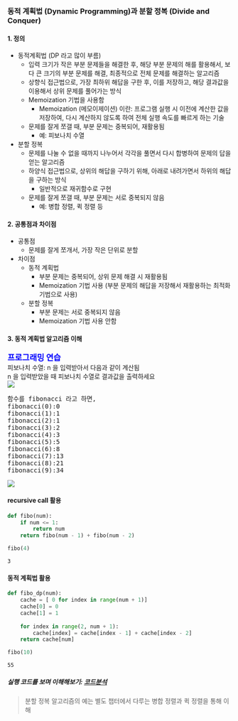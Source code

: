 ### 동적 계획법 (Dynamic Programming)과 분할 정복 (Divide and Conquer)

#### 1. 정의
- 동적계획법 (DP 라고 많이 부름)
  - 입력 크기가 작은 부분 문제들을 해결한 후, 해당 부분 문제의 해를 활용해서, 보다 큰 크기의 부분 문제를 해결, 최종적으로 전체 문제를 해결하는 알고리즘
  - 상향식 접근법으로, 가장 최하위 해답을 구한 후, 이를 저장하고, 해당 결과값을 이용해서 상위 문제를 풀어가는 방식 
  - Memoization 기법을 사용함
    - Memoization (메모이제이션) 이란: 프로그램 실행 시 이전에 계산한 값을 저장하여, 다시 계산하지 않도록 하여 전체 실행 속도를 빠르게 하는 기술
  - 문제를 잘게 쪼갤 때, 부분 문제는 중복되어, 재활용됨
    - 예: 피보나치 수열
- 분할 정복
  - 문제를 나눌 수 없을 때까지 나누어서 각각을 풀면서 다시 합병하여 문제의 답을 얻는 알고리즘
  - 하양식 접근법으로, 상위의 해답을 구하기 위해, 아래로 내려가면서 하위의 해답을 구하는 방식
    - 일반적으로 재귀함수로 구현
  - 문제를 잘게 쪼갤 때, 부분 문제는 서로 중복되지 않음
    - 예: 병합 정렬, 퀵 정렬 등

#### 2. 공통점과 차이점
- 공통점
  - 문제를 잘게 쪼개서, 가장 작은 단위로 분할
- 차이점
  - 동적 계획법
    - 부분 문제는 중복되어, 상위 문제 해결 시 재활용됨
    - Memoization 기법 사용 (부분 문제의 해답을 저장해서 재활용하는 최적화 기법으로 사용)
  - 분할 정복
    - 부분 문제는 서로 중복되지 않음
    - Memoization 기법 사용 안함

#### 3. 동적 계획법 알고리즘 이해

<div class="alert alert-block alert-warning">
<strong><font color="blue" size="4em">프로그래밍 연습</font></strong><br>
피보나치 수열: n 을 입력받아서 다음과 같이 계산됨<br>
n 을 입력받았을 때 피보나치 수열로 결과값을 출력하세요<br>
</div>
<img src="https://www.fun-coding.org/00_Images/Fibonacci.png" />
<pre>
함수를 fibonacci 라고 하면,
fibonacci(0):0
fibonacci(1):1
fibonacci(2):1
fibonacci(3):2
fibonacci(4):3
fibonacci(5):5
fibonacci(6):8
fibonacci(7):13
fibonacci(8):21
fibonacci(9):34
</pre>

<img src="https://www.fun-coding.org/00_Images/dp.png" />

#### recursive call 활용


```python
def fibo(num):
    if num <= 1:
        return num
    return fibo(num - 1) + fibo(num - 2)
```


```python
fibo(4)
```




    3



#### 동적 계획법 활용


```python
def fibo_dp(num):
    cache = [ 0 for index in range(num + 1)]
    cache[0] = 0
    cache[1] = 1
    
    for index in range(2, num + 1):
        cache[index] = cache[index - 1] + cache[index - 2]
    return cache[num]
```


```python
fibo(10)
```




    55



##### 실행 코드를 보며 이해해보기: [코드분석](http://www.pythontutor.com/live.html#code=def%20fibo_dp%28num%29%3A%0A%20%20%20%20cache%20%3D%20%20%5B%200%20for%20index%20in%20range%28num%20%2B%201%29%20%5D%0A%20%20%20%20cache%5B0%5D%20%3D%200%0A%20%20%20%20cache%5B1%5D%20%3D%201%0A%20%20%20%20%0A%20%20%20%20for%20index%20in%20range%282,%20num%20%2B%201%29%3A%0A%20%20%20%20%20%20%20%20cache%5Bindex%5D%20%3D%20cache%5Bindex%20-%201%5D%20%2B%20cache%5Bindex%20-%202%5D%0A%20%20%20%20return%20cache%5Bnum%5D%0A%0Aprint%28fibo_dp%2810%29%29&cumulative=false&curInstr=41&heapPrimitives=nevernest&mode=display&origin=opt-live.js&py=3&rawInputLstJSON=%5B%5D&textReferences=false)

> 분할 정복 알고리즘의 예는 별도 챕터에서 다루는 병합 정렬과 퀵 정렬을 통해 이해
